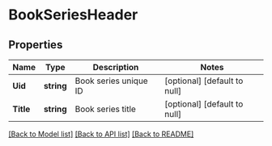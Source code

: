 # BookSeriesHeader

## Properties
Name | Type | Description | Notes
------------ | ------------- | ------------- | -------------
**Uid** | **string** | Book series unique ID | [optional] [default to null]
**Title** | **string** | Book series title | [optional] [default to null]

[[Back to Model list]](../README.md#documentation-for-models) [[Back to API list]](../README.md#documentation-for-api-endpoints) [[Back to README]](../README.md)


